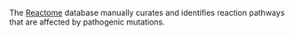 The [Reactome](http://reactome.org) database manually curates and identifies reaction pathways that are affected by pathogenic mutations.